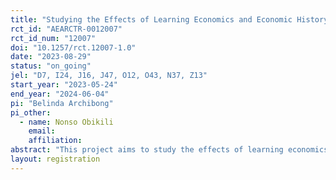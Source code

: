 ```yaml
---
title: "Studying the Effects of Learning Economics and Economic History on Students’ Engagement Outcomes "
rct_id: "AEARCTR-0012007"
rct_id_num: "12007"
doi: "10.1257/rct.12007-1.0"
date: "2023-08-29"
status: "on_going"
jel: "D7, I24, J16, J47, O12, O43, N37, Z13"
start_year: "2023-05-24"
end_year: "2024-06-04"
pi: "Belinda Archibong"
pi_other:
  - name: Nonso Obikili
    email: 
    affiliation: 
abstract: "This project aims to study the effects of learning economics and economic history on university students’ community engagement outcomes. "
layout: registration
---
```


